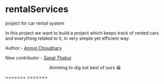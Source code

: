 # rentalServices
project for car rental system

In this project we want to build a project which keeps track of rented cars and everything related to it,
in very simple yet efficient way.


Author:- <a href="https://github.com/Anmol-choudhary-spec">Anmol Choudhary</a>

New contributor - <a href="https://github.com/Sanat2002">Sanat Thakur</a>

<p align="center">Aimming to dig out best of ours 😁<p>
=======
>>>>>>>
